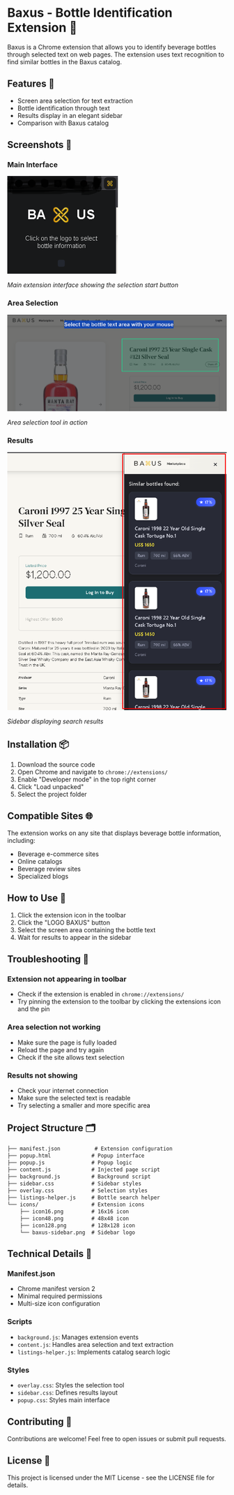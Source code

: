 # Baxus - Bottle Identification Extension 🍾

Baxus is a Chrome extension that allows you to identify beverage bottles through selected text on web pages. The extension uses text recognition to find similar bottles in the Baxus catalog.

## Features 🚀

- Screen area selection for text extraction
- Bottle identification through text
- Results display in an elegant sidebar
- Comparison with Baxus catalog

## Screenshots 📸

### Main Interface
![Main Interface](icons/baxus-popup.png)

*Main extension interface showing the selection start button*

### Area Selection
![Area Selection](icons/baxus-overlay.png)

*Area selection tool in action*

### Results
![Results](icons/baxus-marketplace.png)

*Sidebar displaying search results*

## Installation 📦

1. Download the source code
2. Open Chrome and navigate to `chrome://extensions/`
3. Enable "Developer mode" in the top right corner
4. Click "Load unpacked"
5. Select the project folder

## Compatible Sites 🌐

The extension works on any site that displays beverage bottle information, including:

- Beverage e-commerce sites
- Online catalogs
- Beverage review sites
- Specialized blogs

## How to Use 📝

1. Click the extension icon in the toolbar
2. Click the "LOGO BAXUS" button
3. Select the screen area containing the bottle text
4. Wait for results to appear in the sidebar

## Troubleshooting 🔧

### Extension not appearing in toolbar
- Check if the extension is enabled in `chrome://extensions/`
- Try pinning the extension to the toolbar by clicking the extensions icon and the pin

### Area selection not working
- Make sure the page is fully loaded
- Reload the page and try again
- Check if the site allows text selection

### Results not showing
- Check your internet connection
- Make sure the selected text is readable
- Try selecting a smaller and more specific area

## Project Structure 🗂️

```
├── manifest.json           # Extension configuration
├── popup.html             # Popup interface
├── popup.js               # Popup logic
├── content.js             # Injected page script
├── background.js          # Background script
├── sidebar.css            # Sidebar styles
├── overlay.css            # Selection styles
├── listings-helper.js     # Bottle search helper
└── icons/                 # Extension icons
    ├── icon16.png         # 16x16 icon
    ├── icon48.png         # 48x48 icon
    ├── icon128.png        # 128x128 icon
    └── baxus-sidebar.png  # Sidebar logo
```

## Technical Details 🔧

### Manifest.json
- Chrome manifest version 2
- Minimal required permissions
- Multi-size icon configuration

### Scripts
- `background.js`: Manages extension events
- `content.js`: Handles area selection and text extraction
- `listings-helper.js`: Implements catalog search logic

### Styles
- `overlay.css`: Styles the selection tool
- `sidebar.css`: Defines results layout
- `popup.css`: Styles main interface

## Contributing 🤝

Contributions are welcome! Feel free to open issues or submit pull requests.

## License 📄

This project is licensed under the MIT License - see the LICENSE file for details.
